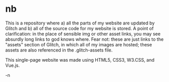 # nb
This is a repository where a) all the parts of my website are updated by Glitch and b) all of the source code for my website is stored.
A point of clarification: in the place of sensible img or other asset links, you may see absurdly long links to god knows where. Fear not:
these are just links to the "assets" section of Glitch, in which all of my images are hosted; these assets are also referenced in the .glitch-assets file.

This single-page website was made using HTML5, CSS3, W3.CSS, and Vue.js.

-n
